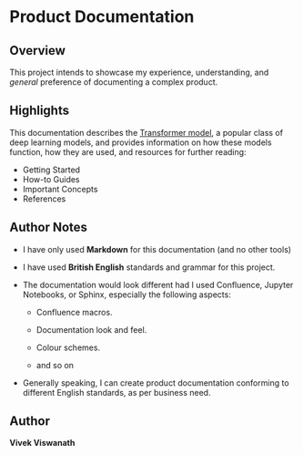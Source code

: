 # Product Documentation  


## Overview

This project intends to showcase my experience, understanding, and _general_ preference of documenting a complex product.


## Highlights

This documentation describes the [Transformer model](The%20Transformer%20Model/README.md), a popular class of deep learning models, and provides information on how these models function, how they are used, and resources for further reading: 

- Getting Started
- How-to Guides
- Important Concepts
- References


## Author Notes

- I have only used **Markdown** for this documentation (and no other tools)

- I have used **British English** standards and grammar for this project.

- The documentation would look different had I used Confluence, Jupyter Notebooks, or Sphinx, especially the following aspects:

  - Confluence macros.

  - Documentation look and feel.

  - Colour schemes.

  - and so on

- Generally speaking, I can create product documentation conforming to different English standards, as per business need.


## Author

**Vivek Viswanath**  
